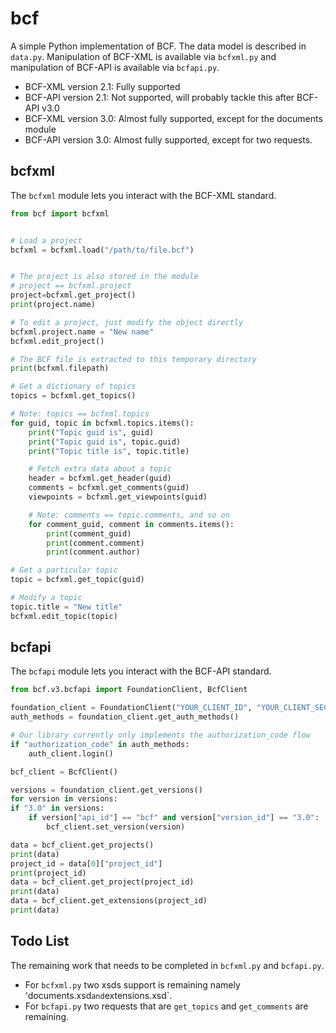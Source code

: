 # bcf

A simple Python implementation of BCF. The data model is described in `data.py`.
Manipulation of BCF-XML is available via `bcfxml.py` and manipulation of BCF-API
is available via `bcfapi.py`.

 - BCF-XML version 2.1: Fully supported
 - BCF-API version 2.1: Not supported, will probably tackle this after BCF-API v3.0
 - BCF-XML version 3.0: Almost fully supported, except for the documents module
 - BCF-API version 3.0: Almost fully supported, except for two requests.

## bcfxml

The `bcfxml` module lets you interact with the BCF-XML standard.

```python
from bcf import bcfxml


# Load a project
bcfxml = bcfxml.load("/path/to/file.bcf")


# The project is also stored in the module
# project == bcfxml.project
project=bcfxml.get_project()
print(project.name)

# To edit a project, just modify the object directly
bcfxml.project.name = "New name"
bcfxml.edit_project()

# The BCF file is extracted to this temporary directory
print(bcfxml.filepath)

# Get a dictionary of topics
topics = bcfxml.get_topics()

# Note: topics == bcfxml.topics
for guid, topic in bcfxml.topics.items():
    print("Topic guid is", guid)
    print("Topic guid is", topic.guid)
    print("Topic title is", topic.title)

    # Fetch extra data about a topic
    header = bcfxml.get_header(guid)
    comments = bcfxml.get_comments(guid)
    viewpoints = bcfxml.get_viewpoints(guid)

    # Note: comments == topic.comments, and so on
    for comment_guid, comment in comments.items():
        print(comment_guid)
        print(comment.comment)
        print(comment.author)

# Get a particular topic
topic = bcfxml.get_topic(guid)

# Modify a topic
topic.title = "New title"
bcfxml.edit_topic(topic)
```

## bcfapi

The `bcfapi` module lets you interact with the BCF-API standard.

```python
from bcf.v3.bcfapi import FoundationClient, BcfClient

foundation_client = FoundationClient("YOUR_CLIENT_ID", "YOUR_CLIENT_SECRET", "OPENCDE_BASEURL")
auth_methods = foundation_client.get_auth_methods()

# Our library currently only implements the authorization_code flow
if "authorization_code" in auth_methods:
    auth_client.login()

bcf_client = BcfClient()

versions = foundation_client.get_versions()
for version in versions:
if "3.0" in versions:
    if version["api_id"] == "bcf" and version["version_id"] == "3.0":
        bcf_client.set_version(version)

data = bcf_client.get_projects()
print(data)
project_id = data[0]["project_id"]
print(project_id)
data = bcf_client.get_project(project_id)
print(data)
data = bcf_client.get_extensions(project_id)
print(data)
```

## Todo List
The remaining work that needs to be completed in `bcfxml.py` and `bcfapi.py`.
  * For `bcfxml.py` two xsds support is remaining namely 'documents.xsd` and `extensions.xsd`.
  * For `bcfapi.py` two requests that are `get_topics` and `get_comments` are remaining.

